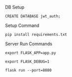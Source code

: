 DB Setup

```
CREATE DATABASE jwt_auth;
```

Setup Command

```
pip install requirements.txt
```

Server Run Commands

```
export FLASK_APP=app.py

export FLASK_DEBUG=1

flask run --port=8080
```
